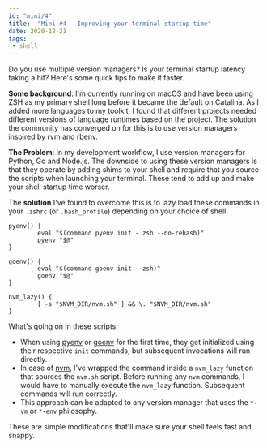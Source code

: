 ```yaml
---
id: "mini/4"
title:  "Mini #4 - Improving your terminal startup time"
date: 2020-12-21
tags:
 - shell
---
```


<!-- Excerpt Start -->
Do you use multiple version managers? Is your terminal startup latency taking a hit? Here's some quick tips to make it faster.


**Some background**: I'm currently running on macOS and have been using ZSH as my primary shell long before it became the default on Catalina. As I added more languages to my toolkit, I found that different projects needed different versions of language runtimes based on the project. The solution the community has converged on for this is to use version managers inspired by [rvm](https://github.com/rvm/rvm) and [rbenv](https://github.com/rbenv/rbenv).
<!-- Excerpt End -->

**The Problem**: In my development workflow, I use version managers for Python, Go and Node.js. The downside to using these version managers is that they operate by adding shims to your shell and require that you source the scripts when launching your terminal. These tend to add up and make your shell startup time worser.

The **solution** I've found to overcome this is to lazy load these commands in your `.zshrc` (or `.bash_profile`) depending on your choice of shell. 

```shell
pyenv() {
        eval "$(command pyenv init - zsh --no-rehash)"
        pyenv "$@"
}

goenv() {
        eval "$(command goenv init - zsh)"
        goenv "$@"
}

nvm_lazy() {
        [ -s "$NVM_DIR/nvm.sh" ] && \. "$NVM_DIR/nvm.sh"
}
```

What's going on in these scripts:

- When using [pyenv](https://github.com/pyenv/pyenv) or [goenv](https://github.com/syndbg/goenv) for the first time, they get initialized using their respective `init` commands, but subsequent invocations will run directly. 
- In case of [nvm](https://github.com/nvm-sh/nvm), I've wrapped the command inside a `nvm_lazy` function that sources the `nvm.sh` script. Before running any `nvm` commands, I would have to manually execute the `nvm_lazy` function. Subsequent commands will run correctly.
- This approach can be adapted to any version manager that uses the `*-vm` or `*-env` philosophy.

These are simple modifications that'll make sure your shell feels fast and snappy.
